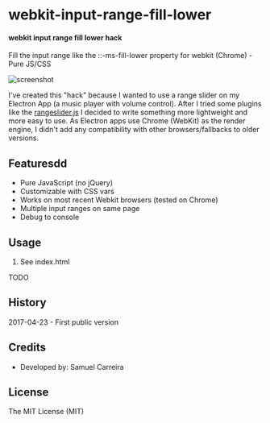 # webkit-input-range-fill-lower

#### webkit input range fill lower hack

Fill the input range like the ::-ms-fill-lower property for webkit (Chrome) - Pure JS/CSS

![screenshot](https://github.com/samuelcarreira/webkit-input-range-fill-lower/raw/master/sample_screenshot.PNG)

I've created this "hack" because I wanted to use a range slider on my Electron App (a music player with volume control). After I tried some plugins like the [rangeslider.js](http://rangeslider.js.org/) I decided to write something more lightweight and more easy to use.
As Electron apps use Chrome (WebKit) as the render engine, I didn't add any compatibility with other browsers/fallbacks to older versions.


## Featuresdd
* Pure JavaScript (no jQuery) 
* Customizable with CSS vars
* Works on most recent Webkit browsers (tested on Chrome)
* Multiple input ranges on same page
* Debug to console

## Usage
1. See index.html

TODO


## History
2017-04-23 - First public version

## Credits
- Developed by: Samuel Carreira

## License
The MIT License (MIT)
